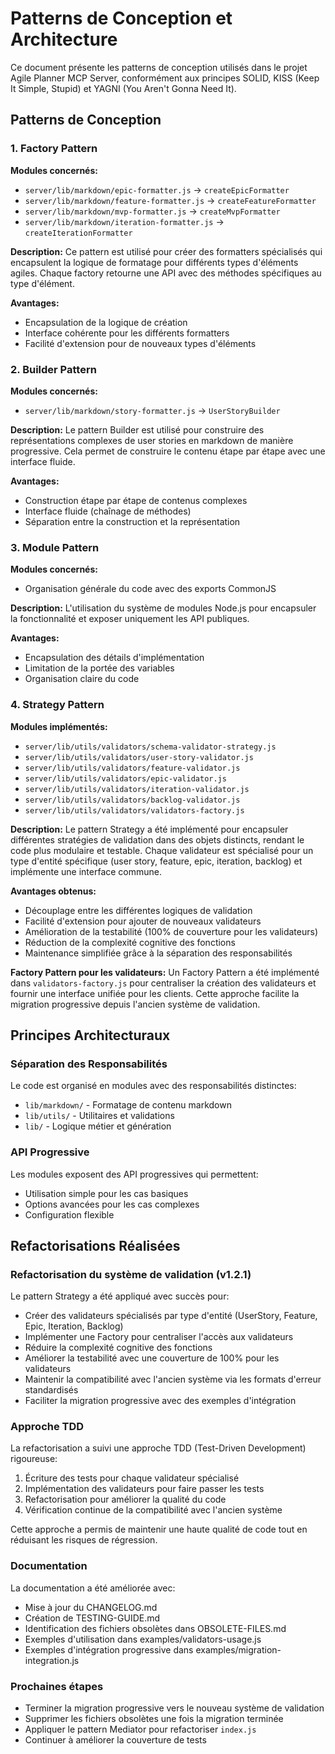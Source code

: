 # Patterns de Conception et Architecture

Ce document présente les patterns de conception utilisés dans le projet Agile Planner MCP Server, conformément aux principes SOLID, KISS (Keep It Simple, Stupid) et YAGNI (You Aren't Gonna Need It).

## Patterns de Conception

### 1. Factory Pattern

**Modules concernés:**
- `server/lib/markdown/epic-formatter.js` → `createEpicFormatter`
- `server/lib/markdown/feature-formatter.js` → `createFeatureFormatter`
- `server/lib/markdown/mvp-formatter.js` → `createMvpFormatter`
- `server/lib/markdown/iteration-formatter.js` → `createIterationFormatter`

**Description:**
Ce pattern est utilisé pour créer des formatters spécialisés qui encapsulent la logique de formatage pour différents types d'éléments agiles. Chaque factory retourne une API avec des méthodes spécifiques au type d'élément.

**Avantages:**
- Encapsulation de la logique de création
- Interface cohérente pour les différents formatters
- Facilité d'extension pour de nouveaux types d'éléments

### 2. Builder Pattern

**Modules concernés:**
- `server/lib/markdown/story-formatter.js` → `UserStoryBuilder`

**Description:**
Le pattern Builder est utilisé pour construire des représentations complexes de user stories en markdown de manière progressive. Cela permet de construire le contenu étape par étape avec une interface fluide.

**Avantages:**
- Construction étape par étape de contenus complexes
- Interface fluide (chaînage de méthodes)
- Séparation entre la construction et la représentation

### 3. Module Pattern

**Modules concernés:**
- Organisation générale du code avec des exports CommonJS

**Description:**
L'utilisation du système de modules Node.js pour encapsuler la fonctionnalité et exposer uniquement les API publiques.

**Avantages:**
- Encapsulation des détails d'implémentation
- Limitation de la portée des variables
- Organisation claire du code

### 4. Strategy Pattern

**Modules implémentés:**
- `server/lib/utils/validators/schema-validator-strategy.js`
- `server/lib/utils/validators/user-story-validator.js`
- `server/lib/utils/validators/feature-validator.js`
- `server/lib/utils/validators/epic-validator.js`
- `server/lib/utils/validators/iteration-validator.js`
- `server/lib/utils/validators/backlog-validator.js`
- `server/lib/utils/validators/validators-factory.js`

**Description:**
Le pattern Strategy a été implémenté pour encapsuler différentes stratégies de validation dans des objets distincts, rendant le code plus modulaire et testable. Chaque validateur est spécialisé pour un type d'entité spécifique (user story, feature, epic, iteration, backlog) et implémente une interface commune.

**Avantages obtenus:**
- Découplage entre les différentes logiques de validation
- Facilité d'extension pour ajouter de nouveaux validateurs
- Amélioration de la testabilité (100% de couverture pour les validateurs)
- Réduction de la complexité cognitive des fonctions
- Maintenance simplifiée grâce à la séparation des responsabilités

**Factory Pattern pour les validateurs:**
Un Factory Pattern a été implémenté dans `validators-factory.js` pour centraliser la création des validateurs et fournir une interface unifiée pour les clients. Cette approche facilite la migration progressive depuis l'ancien système de validation.

## Principes Architecturaux

### Séparation des Responsabilités

Le code est organisé en modules avec des responsabilités distinctes:
- `lib/markdown/` - Formatage de contenu markdown
- `lib/utils/` - Utilitaires et validations
- `lib/` - Logique métier et génération

### API Progressive

Les modules exposent des API progressives qui permettent:
- Utilisation simple pour les cas basiques
- Options avancées pour les cas complexes
- Configuration flexible

## Refactorisations Réalisées

### Refactorisation du système de validation (v1.2.1)

Le pattern Strategy a été appliqué avec succès pour:
- Créer des validateurs spécialisés par type d'entité (UserStory, Feature, Epic, Iteration, Backlog)
- Implémenter une Factory pour centraliser l'accès aux validateurs
- Réduire la complexité cognitive des fonctions
- Améliorer la testabilité avec une couverture de 100% pour les validateurs
- Maintenir la compatibilité avec l'ancien système via les formats d'erreur standardisés
- Faciliter la migration progressive avec des exemples d'intégration

### Approche TDD

La refactorisation a suivi une approche TDD (Test-Driven Development) rigoureuse:
1. Écriture des tests pour chaque validateur spécialisé
2. Implémentation des validateurs pour faire passer les tests
3. Refactorisation pour améliorer la qualité du code
4. Vérification continue de la compatibilité avec l'ancien système

Cette approche a permis de maintenir une haute qualité de code tout en réduisant les risques de régression.

### Documentation

La documentation a été améliorée avec:
- Mise à jour du CHANGELOG.md
- Création de TESTING-GUIDE.md
- Identification des fichiers obsolètes dans OBSOLETE-FILES.md
- Exemples d'utilisation dans examples/validators-usage.js
- Exemples d'intégration progressive dans examples/migration-integration.js

### Prochaines étapes

- Terminer la migration progressive vers le nouveau système de validation
- Supprimer les fichiers obsolètes une fois la migration terminée
- Appliquer le pattern Mediator pour refactoriser `index.js`
- Continuer à améliorer la couverture de tests
